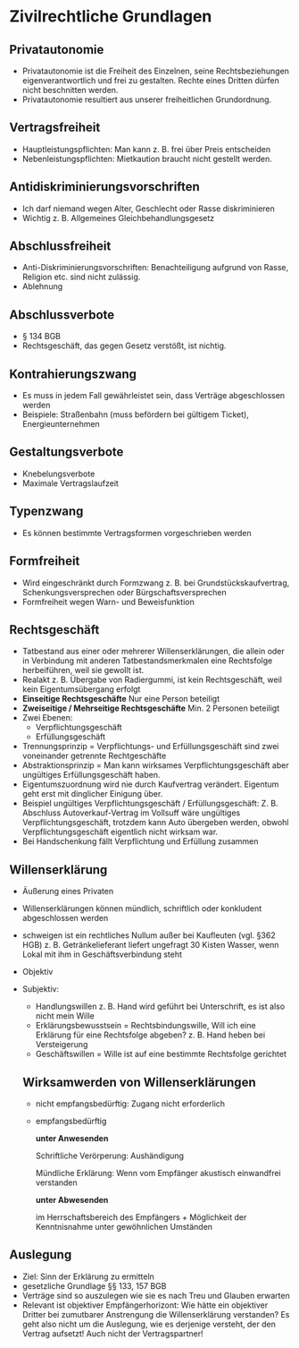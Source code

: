 # Zivilrechtliche Grundlagen

## Privatautonomie

- Privatautonomie ist die Freiheit des Einzelnen, seine Rechtsbeziehungen eigenverantwortlich und frei zu gestalten. Rechte eines Dritten dürfen nicht beschnitten werden.
- Privatautonomie resultiert aus unserer freiheitlichen Grundordnung.

## Vertragsfreiheit

- Hauptleistungspflichten: Man kann z. B. frei über Preis entscheiden
- Nebenleistungspflichten: Mietkaution braucht nicht gestellt werden.

## Antidiskriminierungsvorschriften

- Ich darf niemand wegen Alter, Geschlecht oder Rasse diskriminieren
- Wichtig z. B. Allgemeines Gleichbehandlungsgesetz

## Abschlussfreiheit

- Anti-Diskriminierungsvorschriften: Benachteiligung aufgrund von Rasse, Religion etc. sind nicht zulässig.
- Ablehnung

## Abschlussverbote

- § 134 BGB
- Rechtsgeschäft, das gegen Gesetz verstößt, ist nichtig.

## Kontrahierungszwang

- Es muss in jedem Fall gewährleistet sein, dass Verträge abgeschlossen werden
- Beispiele: Straßenbahn (muss befördern bei gültigem Ticket), Energieunternehmen

## Gestaltungsverbote

- Knebelungsverbote
- Maximale Vertragslaufzeit

## Typenzwang

- Es können bestimmte Vertragsformen vorgeschrieben werden

## Formfreiheit

- Wird eingeschränkt durch Formzwang z. B. bei Grundstückskaufvertrag, Schenkungsversprechen oder Bürgschaftsversprechen
- Formfreiheit wegen Warn- und Beweisfunktion

## Rechtsgeschäft

- Tatbestand aus einer oder mehrerer Willenserklärungen, die allein oder in Verbindung mit anderen Tatbestandsmerkmalen eine Rechtsfolge herbeiführen, weil sie gewollt ist.
- Realakt z. B. Übergabe von Radiergummi, ist kein Rechtsgeschäft, weil kein Eigentumsübergang erfolgt
- **Einseitige Rechtsgeschäfte** Nur eine Person beteiligt
- **Zweiseitige / Mehrseitige Rechtsgeschäfte** Min. 2 Personen beteiligt
- Zwei Ebenen:
    - Verpflichtungsgeschäft
    - Erfüllungsgeschäft
- Trennungsprinzip = Verpflichtungs- und Erfüllungsgeschäft sind zwei voneinander getrennte Rechtgeschäfte
- Abstraktionsprinzip = Man kann wirksames Verpflichtungsgeschäft aber ungültiges Erfüllungsgeschäft haben.
- Eigentumszuordnung wird nie durch Kaufvertrag verändert. Eigentum geht erst mit dinglicher Einigung über.
- Beispiel ungültiges Verpflichtungsgeschäft / Erfüllungsgeschäft: Z. B. Abschluss Autoverkauf-Vertrag im Vollsuff wäre ungültiges Verpflichtungsgeschäft, trotzdem kann Auto übergeben werden, obwohl Verpflichtungsgeschäft eigentlich nicht wirksam war.
- Bei Handschenkung fällt Verpflichtung und Erfüllung zusammen

## Willenserklärung

- Äußerung eines Privaten
- Willenserklärungen können mündlich, schriftlich oder konkludent abgeschlossen werden
- schweigen ist ein rechtliches Nullum außer bei Kaufleuten (vgl. §362 HGB) z. B. Getränkelieferant liefert ungefragt 30 Kisten Wasser, wenn Lokal mit ihm in Geschäftsverbindung steht
- Objektiv
- Subjektiv:
    - Handlungswillen z. B. Hand wird geführt bei Unterschrift, es ist also nicht mein Wille
    - Erklärungsbewusstsein = Rechtsbindungswille, Will ich eine Erklärung für eine Rechtsfolge abgeben? z. B. Hand heben bei Versteigerung
    - Geschäftswillen = Wille ist auf eine bestimmte Rechtsfolge gerichtet

    ## Wirksamwerden von Willenserklärungen

    - nicht empfangsbedürftig: Zugang nicht erforderlich
    - empfangsbedürftig

        **unter Anwesenden**

        Schriftliche Verörperung: Aushändigung

        Mündliche Erklärung: Wenn vom Empfänger akustisch einwandfrei verstanden

        **unter Abwesenden**

        im Herrschaftsbereich des Empfängers + Möglichkeit der Kenntnisnahme unter gewöhnlichen Umständen

## Auslegung

- Ziel: Sinn der Erklärung zu ermitteln
- gesetzliche Grundlage §§ 133, 157 BGB
- Verträge sind so auszulegen wie sie es nach Treu und Glauben erwarten
- Relevant ist  objektiver Empfängerhorizont: Wie hätte ein objektiver Dritter bei zumutbarer Anstrengung die Willenserklärung verstanden? Es geht also nicht um die Auslegung, wie es derjenige versteht, der den Vertrag aufsetzt! Auch nicht der Vertragspartner!